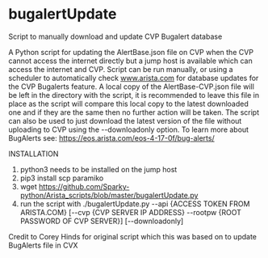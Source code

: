 # bugalertUpdate
Script to manually download and update CVP Bugalert database

A Python script for updating the AlertBase.json file on CVP when the CVP cannot access 
the internet directly but a jump host is available which can access the internet and CVP.
Script can be run manually, or using a scheduler to automatically check www.arista.com
for database updates for the CVP Bugalerts feature. A local copy of the AlertBase-CVP.json
file will be left in the directory with the script, it is recommended to leave this file in
place as the script will compare this local copy to the latest downloaded one and if they are
the same then no further action will be taken. The script can also be used to just download 
the latest version of the file without uploading to CVP using the --downloadonly option.
To learn more about BugAlerts see: https://eos.arista.com/eos-4-17-0f/bug-alerts/

INSTALLATION
1. python3 needs to be installed on the jump host
2. pip3 install scp paramiko
3. wget https://github.com/Sparky-python/Arista_scripts/blob/master/bugalertUpdate.py
4. run the script with ./bugalertUpdate.py --api {ACCESS TOKEN FROM ARISTA.COM} [--cvp 
{CVP SERVER IP ADDRESS} --rootpw {ROOT PASSWORD OF CVP SERVER}] [--downloadonly]

Credit to Corey Hinds for original script which this was based on to update BugAlerts file 
in CVX
